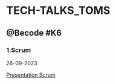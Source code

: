 # TECH-TALKS_TOMS 

## @Becode #K6

### 1.Scrum 

26-09-2023

[Presentation Scrum](https://tome.app/tech-talks-k6/scrum-clmvnto7001yzpn7bovivbde6)



